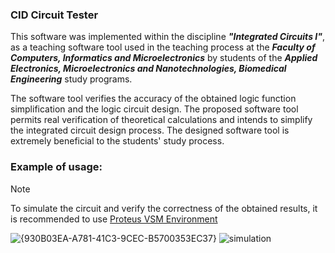 ### CID Circuit Tester
This software was implemented within the discipline ***"Integrated Circuits I"***, as a teaching software tool used in the teaching process at the ***Faculty of Computers, Informatics and Microelectronics*** by students of the ***Applied Electronics, Microelectronics and Nanotechnologies, Biomedical Engineering*** study programs.

The software tool verifies the accuracy of the obtained logic function simplification and the logic circuit design.
The proposed software tool permits real verification of theoretical calculations and intends to simplify the integrated circuit design process.
The designed software tool is extremely beneficial to the students' study process.

### Example of usage:
> [!NOTE]
> To simulate the circuit and verify the correctness of the obtained results, it is recommended to use [Proteus VSM Environment](https://www.labcenter.com/simulation)

![{930B03EA-A781-41C3-9CEC-B5700353EC37}](https://github.com/user-attachments/assets/13319bd5-feba-45ba-934a-2a8d05b4db00)
![simulation](https://github.com/rx422/CID-Circuit-Tester/blob/master/examples/simulation.png)
